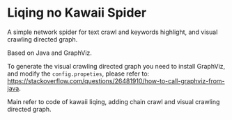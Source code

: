 # Liqing no Kawaii Spider

A simple network spider for text crawl and keywords highlight, and visual crawling directed graph.

Based on Java and GraphViz. 

To generate the visual crawling directed graph you need to install GraphViz, and modify the `config.propeties`, please refer to: https://stackoverflow.com/questions/26481910/how-to-call-graphviz-from-java.

Main refer to code of kawaii liqing, adding chain crawl and visual crawling directed graph.
